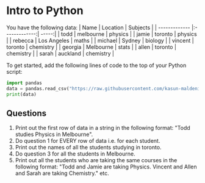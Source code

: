 # Intro to Python

You have the following data:
| Name | Location | Subjects |
| ------------- |:-------------:| -----:|
| todd | melbourne | physics |
| jamie | toronto | physics |
| rebecca | Los Angeles | maths |
| michael | Sydney | biology |
| vincent | toronto | chemistry |
| georgia | Melbourne | stats |
| allen | toronto | chemistry |
| sarah | auckland | chemistry |

To get started, add the following lines of code to the top of your Python script:
```python
import pandas
data = pandas.read_csv("https://raw.githubusercontent.com/kasun-maldeni/intro-to-python/master/data.csv")
print(data)
```

## Questions
1. Print out the first row of data in a string in the following format: "Todd studies Physics in Melbourne".
2. Do question 1 for EVERY row of data i.e. for each student.
3. Print out the names of all the students studying in toronto.
4. Do question 3 for all the students in Melbourne.
5. Print out all the students who are taking the same courses in the following format: "Todd and Jamie are taking Physics. Vincent and Allen and Sarah are taking Chemistry." etc.
